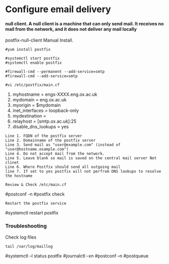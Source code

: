 # Configure email delivery

#### null client. A null client is a machine that can only send mail. It receives no mail from the network, and it does not deliver any mail locally

postfix-null-client Manual Install.
```
#yum install postfix
```
```
#systemctl start postfix
#systemctl enable postfix
```
```
#firewall-cmd --permanent --add-service=smtp
#firewall-cmd --add-service=smtp
```
```
#vi /etc/postfix/main.cf
```
1. myhostname = engs-XXXX.eng.ox.ac.uk 
2. mydomain = eng.ox.ac.uk 
3. myorigin = $mydomain 
4. inet_interfaces = loopback-only 
5. mydestination = 
6. relayhost = [smtp.ox.ac.uk]:25
7. disable_dns_lookups = yes

```
Line 1. FQDN of the postfix server
Line 2. Domainname of the postfix server
Line 3. Send mail as "user@example.com" (instead of "user@hostname.example.com")
Line 4. Do not accept mail from the network.
Line 5. Leave blank so mail is saved on the central mail server Not clinet
Line 6. Where Postfix should send all outgoing mail
line 7. If set to yes postfix will not perfrom DNS lookups to resolve the hostname
```
```
Review & Check /etc/main.cf
```
#postconf -n
#postfix check
```
Restart the postfix service
```
#systemctl restart postfix

### Troubleshooting 

Check log files
```
tail /var/log/maillog
```
#systemctl –l status postfix
#journalctl –xn
#postconf –n
#postqueue
```
